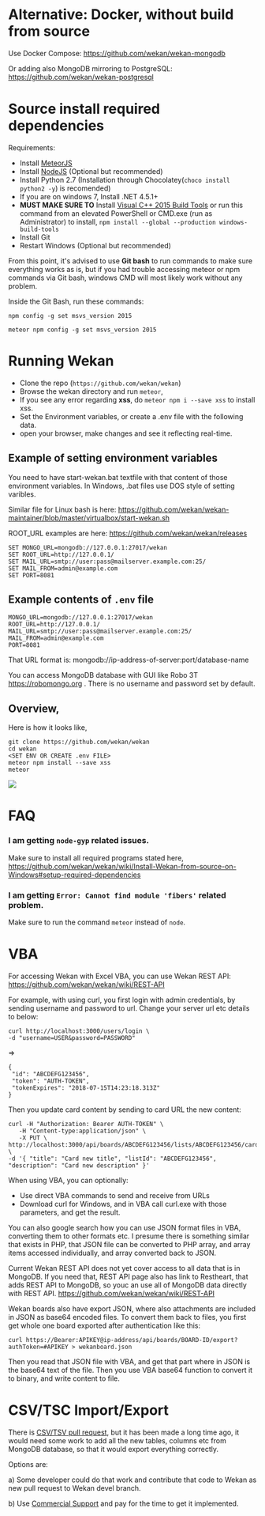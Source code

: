 # Alternative: Docker, without build from source

Use Docker Compose:
https://github.com/wekan/wekan-mongodb

Or adding also MongoDB mirroring to PostgreSQL:
https://github.com/wekan/wekan-postgresql

# Source install required dependencies

Requirements:
- Install [MeteorJS](https://www.meteor.com/) 
- Install [NodeJS](https://nodejs.org/en/download/releases/) (Optional but recommended)
- Install Python 2.7 (Installation through Chocolatey(`choco install python2 -y`) is recomended)
- If you are on windows 7, Install .NET 4.5.1+
- **MUST MAKE SURE TO** Install [Visual C++ 2015 Build Tools](http://landinghub.visualstudio.com/visual-cpp-build-tools) or run this command from an elevated PowerShell or CMD.exe (run as Administrator) to install, `npm install --global --production windows-build-tools`
- Install Git
- Restart Windows (Optional but recommended)

From this point, it's advised to use **Git bash** to run commands to make sure everything works as is, but if you had trouble accessing meteor or npm commands via Git bash, windows CMD will most likely work without any problem.

Inside the Git Bash, run these commands:

```
npm config -g set msvs_version 2015

meteor npm config -g set msvs_version 2015
```

# Running Wekan
- Clone the repo (`https://github.com/wekan/wekan`)
- Browse the wekan directory and run `meteor`, 
- If you see any error regarding **xss**, do `meteor npm i --save xss` to install xss.
- Set the Environment variables, or create a .env file with the following data.
- open your browser, make changes and see it reflecting real-time.

## Example of setting environment variables

You need to have start-wekan.bat textfile with that content of those environment variables.
In Windows, .bat files use DOS style of setting varibles.

Similar file for Linux bash is here:
https://github.com/wekan/wekan-maintainer/blob/master/virtualbox/start-wekan.sh

ROOT_URL examples are here:
https://github.com/wekan/wekan/releases

```
SET MONGO_URL=mongodb://127.0.0.1:27017/wekan
SET ROOT_URL=http://127.0.0.1/
SET MAIL_URL=smtp://user:pass@mailserver.example.com:25/
SET MAIL_FROM=admin@example.com
SET PORT=8081
```

## Example contents of  `.env` file
```
MONGO_URL=mongodb://127.0.0.1:27017/wekan
ROOT_URL=http://127.0.0.1/
MAIL_URL=smtp://user:pass@mailserver.example.com:25/
MAIL_FROM=admin@example.com
PORT=8081
```

That URL format is: mongodb://ip-address-of-server:port/database-name

You can access MongoDB database with GUI like Robo 3T https://robomongo.org .
There is no username and password set by default.

## Overview,
Here is how it looks like,
```
git clone https://github.com/wekan/wekan
cd wekan
<SET ENV OR CREATE .env FILE>
meteor npm install --save xss
meteor
```

![](https://i.imgur.com/aNVBhj5.png)

# FAQ
### I am getting `node-gyp` related issues.
Make sure to install all required programs stated here, https://github.com/wekan/wekan/wiki/Install-Wekan-from-source-on-Windows#setup-required-dependencies

### I am getting `Error: Cannot find module 'fibers'` related problem.
Make sure to run the command `meteor` instead of `node`.

# VBA

For accessing Wekan with Excel VBA, you can use Wekan REST API:
https://github.com/wekan/wekan/wiki/REST-API

For example, with using curl, you first login with admin credentials,
by sending username and password to url.
Change your server url etc details to below:

```
curl http://localhost:3000/users/login \
-d "username=USER&password=PASSWORD"
```
=>
```
{
 "id": "ABCDEFG123456",
 "token": "AUTH-TOKEN",
 "tokenExpires": "2018-07-15T14:23:18.313Z"
}
```
Then you update card content by sending to card URL the new content:

```
curl -H "Authorization: Bearer AUTH-TOKEN" \
   -H "Content-type:application/json" \
   -X PUT \
http://localhost:3000/api/boards/ABCDEFG123456/lists/ABCDEFG123456/cards/ABCDEFG123456 \
-d '{ "title": "Card new title", "listId": "ABCDEFG123456", "description": "Card new description" }'
```

When using VBA, you can optionally:
* Use direct VBA commands to send and receive from URLs
* Download curl for Windows, and in VBA call curl.exe with those parameters, and get the result.

You can also google search how you can use JSON format files in VBA,
converting them to other formats etc. I presume there is something similar that
exists in PHP, that JSON file can be converted to PHP array, and array items accessed
individually, and array converted back to JSON.

Current Wekan REST API does not yet cover access to all data that is in MongoDB.
If you need that, REST API page also has link to Restheart, that adds REST API
to MongoDB, so youc an use all of MongoDB data directly with REST API.
https://github.com/wekan/wekan/wiki/REST-API

Wekan boards also have export JSON, where also attachments are included in JSON as
base64 encoded files. To convert them back to files, you first get whole one board exported
after authentication like this:

```
curl https://Bearer:APIKEY@ip-address/api/boards/BOARD-ID/export?authToken=#APIKEY > wekanboard.json
```

Then you read that JSON file with VBA, and get that part where in JSON is the base64 text
of the file. Then you use VBA base64 function to convert it to binary, and write content to file.

# CSV/TSC Import/Export

There is [CSV/TSV pull request](https://github.com/wekan/wekan/pull/413), but it has been made
a long time ago, it would need some work to add all the new tables, columns etc from
MongoDB database, so that it would export everything correctly.

Options are:

a) Some developer could do that work and contribute that code to Wekan as
new pull request to Wekan devel branch.

b) Use [Commercial Support](https://wekan.team) and pay for the time to get it implemented.